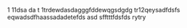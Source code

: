 1
11dsa
da
t
1trdewdasdagggfddewqgsdgdg
tr12qeysadfdsfs
eqwadsdfhaassadadetefds
asd
sfftttfdsfds
rytry
